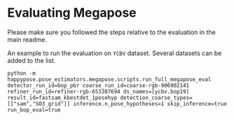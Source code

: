 # Evaluating Megapose

Please make sure you followed the steps relative to the evaluation in the main readme.

An example to run the evaluation on `YCBV` dataset. Several datasets can be added to the list.

```
python -m happypose.pose_estimators.megapose.scripts.run_full_megapose_eval detector_run_id=bop_pbr coarse_run_id=coarse-rgb-906902141 refiner_run_id=refiner-rgb-653307694 ds_names=[ycbv.bop19] result_id=fastsam_kbestdet_1posehyp detection_coarse_types=[["sam","SO3_grid"]] inference.n_pose_hypotheses=1 skip_inference=true run_bop_eval=true
```
